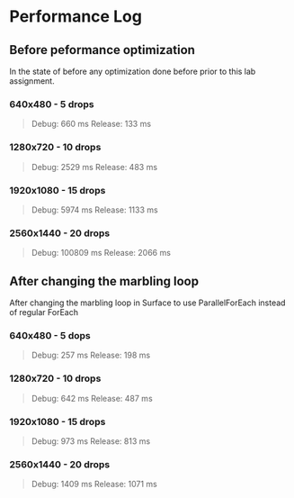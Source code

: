 # Performance Log

## Before peformance optimization
In the state of before any optimization done before prior to this lab assignment.

### 640x480 - 5 drops
> Debug: 660 ms
> Release: 133 ms

### 1280x720 - 10 drops
> Debug: 2529 ms
> Release: 483 ms

### 1920x1080 - 15 drops
> Debug: 5974 ms
> Release: 1133 ms

### 2560x1440 - 20 drops
> Debug: 100809 ms
> Release: 2066 ms

## After changing the marbling loop
After changing the marbling loop in Surface to use ParallelForEach instead of regular ForEach

### 640x480 - 5 dops
> Debug: 257 ms
> Release: 198 ms

### 1280x720 - 10 drops
> Debug: 642 ms
> Release: 487 ms

### 1920x1080 - 15 drops
> Debug: 973 ms
> Release: 813 ms

### 2560x1440 - 20 drops
> Debug: 1409 ms
> Release: 1071 ms